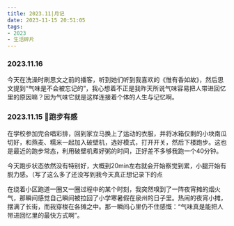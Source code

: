 ```yaml
---
title: 2023.11|月记
date: 2023-11-15 20:51:05
tags: 
- 2023
- 生活碎片
---
```




### 2023.11.16 
今天在洗澡时刷思文之前的播客，听到她们听到我喜欢的《惟有香如故》，然后思文提到“气味是不会被忘记的”，我心想着不正是我昨天所说气味容易把人带进回忆里的原因嘛？因为气味它就是这样连接着个体的人生与记忆啊。
### 2023.11.15 🏃跑步有感
在学校参加完合唱彩排，回到家立马换上了运动的衣服，并将冰箱仅剩的小块南瓜切好，和燕麦、糯米一起加入破壁机，选好模式，打开开关，然后下楼跑步。这也是最近的跑步常态，利用破壁机煮好粥的时间，正好差不多够我跑一个40分钟。

今天跑步状态依然没有特别好，大概到20min左右就会开始察觉到累，小腿开始有脱力感。（写了这么多了还没写到我今天真正想记录下的点

在绕着小区跑道一圈又一圈过程中的某个时刻，我突然嗅到了一阵夜宵摊的烟火气，那瞬间感觉自己瞬间被拉回了小学寒暑假在泉州的日子里。热闹的夜宵小摊，摆满了长街，而我穿梭在各摊之中。那一瞬间心里仍不住感慨：“气味真是能把人带进回忆里的最快方式啊”。
